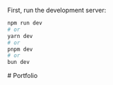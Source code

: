 First, run the development server:

```bash
npm run dev
# or
yarn dev
# or
pnpm dev
# or
bun dev
```
#   P o r t f o l i o  
 
